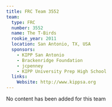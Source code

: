 ```yaml
---
title: FRC Team 3552
team:
  type: FRC
  number: 3552
  name: The T-Birds
  rookie_year: 2011
  location: San Antonio, TX, USA
  sponsors:
    - KIPP San Antonio
    - Brackenridge Foundation
    - jcpenney
    - KIPP University Prep High School
  links:
    Website: http://www.kippsa.org
---
```

No content has been added for this team